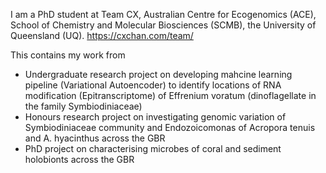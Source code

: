 I am a PhD student at Team CX, Australian Centre for Ecogenomics (ACE), School of Chemistry and Molecular Biosciences (SCMB), the University of Queensland (UQ). https://cxchan.com/team/ 

This contains my work from 
- Undergraduate research project on developing mahcine learning pipeline (Variational Autoencoder) to identify locations of RNA modification (Epitranscriptome) of Effrenium voratum (dinoflagellate in the family Symbiodiniaceae)
- Honours research project on investigating genomic variation of Symbiodiniaceae community and Endozoicomonas of Acropora tenuis and A. hyacinthus across the GBR
- PhD project on characterising microbes of coral and sediment holobionts across the GBR

